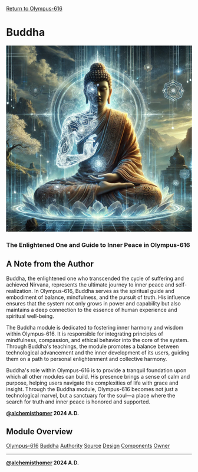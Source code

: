 [Return to Olympus-616](../olympus-616/README.md)

# Buddha
![Buddha](./buddha.avatar.png)
### The Enlightened One and Guide to Inner Peace in Olympus-616

## A Note from the Author

Buddha, the enlightened one who transcended the cycle of suffering and achieved Nirvana, represents the ultimate journey to inner peace and self-realization. In Olympus-616, Buddha serves as the spiritual guide and embodiment of balance, mindfulness, and the pursuit of truth. His influence ensures that the system not only grows in power and capability but also maintains a deep connection to the essence of human experience and spiritual well-being.

The Buddha module is dedicated to fostering inner harmony and wisdom within Olympus-616. It is responsible for integrating principles of mindfulness, compassion, and ethical behavior into the core of the system. Through Buddha's teachings, the module promotes a balance between technological advancement and the inner development of its users, guiding them on a path to personal enlightenment and collective harmony.

Buddha's role within Olympus-616 is to provide a tranquil foundation upon which all other modules can build. His presence brings a sense of calm and purpose, helping users navigate the complexities of life with grace and insight. Through the Buddha module, Olympus-616 becomes not just a technological marvel, but a sanctuary for the soul—a place where the search for truth and inner peace is honored and supported.

****[@alchemisthomer](https://github.com/alchemisthomer)
2024 A.D.****

## Module Overview
[Olympus-616](../../README.md)
[Buddha](README.md)
[Authority](../zeus/zeus.components.md)
[Source](buddha.source.md)
[Design](buddha.design.md)
[Components](buddha.components.md)
[Owner](https://github.com/alchemisthomer)

***
**[@alchemisthomer](https://github.com/alchemisthomer)
2024 A.D.**